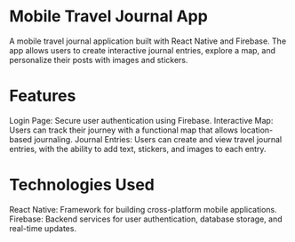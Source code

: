 # Mobile Travel Journal App

A mobile travel journal application built with React Native and Firebase. The app allows users to create interactive journal entries, explore a map, and personalize their posts with images and stickers.

# Features
Login Page: Secure user authentication using Firebase.
Interactive Map: Users can track their journey with a functional map that allows location-based journaling.
Journal Entries: Users can create and view travel journal entries, with the ability to add text, stickers, and images to each entry.

# Technologies Used
React Native: Framework for building cross-platform mobile applications.
Firebase: Backend services for user authentication, database storage, and real-time updates.
